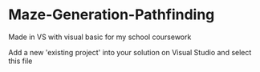 # Maze-Generation-Pathfinding
Made in VS with visual basic for my school coursework

Add a new 'existing project' into your solution on Visual Studio and select this file
